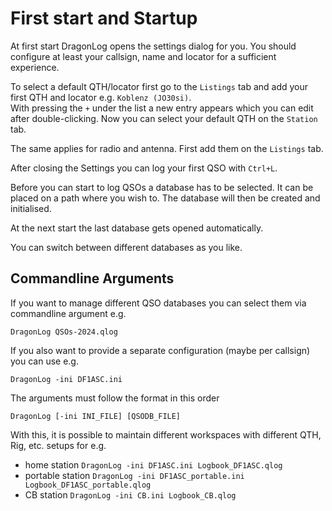 First start and Startup
=======================

At first start DragonLog opens the settings dialog for you. You should configure
at least your callsign, name and locator for a sufficient experience.

To select a default QTH/locator first go to the `Listings` tab and 
add your first QTH and locator e.g. `Koblenz (JO30si)`.  
With pressing the `+` under the list a new entry appears which you can edit after double-clicking. 
Now you can select your default QTH on the `Station` tab.

The same applies for radio and antenna. First add them on the `Listings` tab.

After closing the Settings you can log your first QSO with `Ctrl+L`.

Before you can start to log QSOs a database has to be selected.
It can be placed on a path where you wish to. The database will then be created and initialised.

At the next start the last database gets opened automatically.

You can switch between different databases as you like.


Commandline Arguments
---------------------

If you want to manage different QSO databases you can select them via commandline argument e.g.

    DragonLog QSOs-2024.qlog

If you also want to provide a separate configuration (maybe per callsign) you can use e.g.

    DragonLog -ini DF1ASC.ini

The arguments must follow the format in this order

    DragonLog [-ini INI_FILE] [QSODB_FILE]

With this, it is possible to maintain different workspaces with different QTH, Rig, etc. setups for e.g.

- home station `DragonLog -ini DF1ASC.ini Logbook_DF1ASC.qlog`
- portable station `DragonLog -ini DF1ASC_portable.ini Logbook_DF1ASC_portable.qlog`
- CB station `DragonLog -ini CB.ini Logbook_CB.qlog`
